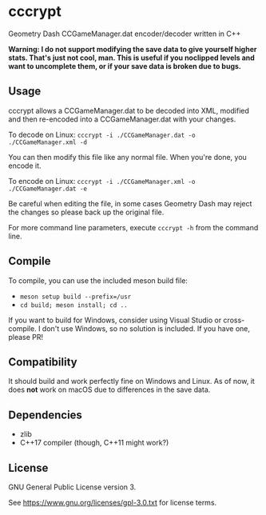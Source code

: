 # cccrypt

Geometry Dash CCGameManager.dat encoder/decoder written in C++

**Warning: I do not support modifying the save data to give yourself higher stats. That's just not cool, man. This is useful if you
noclipped levels and want to uncomplete them, or if your save data is broken due to bugs.**

## Usage

cccrypt allows a CCGameManager.dat to be decoded into XML, modified and then re-encoded into a CCGameManager.dat
with your changes.

To decode on Linux: `cccrypt -i ./CCGameManager.dat -o ./CCGameManager.xml -d`

You can then modify this file like any normal file. When you're done, you encode it.

To encode on Linux: `cccrypt -i ./CCGameManager.xml -o ./CCGameManager.dat -e`

Be careful when editing the file, in some cases Geometry Dash may reject the changes
so please back up the original file.

For more command line parameters, execute `cccrypt -h` from the command line.

## Compile

To compile, you can use the included meson build file:

- `meson setup build --prefix=/usr`
- `cd build; meson install; cd ..`

If you want to build for Windows, consider using Visual Studio or cross-compile.
I don't use Windows, so no solution is included. If you have one, please PR!

## Compatibility

It should build and work perfectly fine on Windows and Linux. As of now, it does **not** work on macOS due to
differences in the save data.

## Dependencies

- zlib
- C++17 compiler (though, C++11 might work?)

## License

GNU General Public License version 3.

See https://www.gnu.org/licenses/gpl-3.0.txt for license terms.
